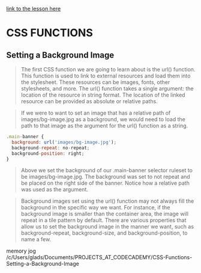 [link to the lesson here](https://www.codecademy.com/courses/learn-css-variables-and-functions/lessons/learn-css-functions/exercises/css-background-image)

# CSS FUNCTIONS

## Setting a Background Image

> The first CSS function we are going to learn about is the url() function. This function is used to link to external resources and load them into the stylesheet. These resources can be images, fonts, other stylesheets, and more. The url() function takes a single argument: the location of the resource in string format. The location of the linked resource can be provided as absolute or relative paths.

> If we were to want to set an image that has a relative path of images/bg-image.jpg as a background, we would need to load the path to that image as the argument for the url() function as a string.

```js
.main-banner {
  background: url('images/bg-image.jpg');
  background-repeat: no-repeat;
  background-position: right;
}
```

> Above we set the background of our .main-banner selector ruleset to be images/bg-image.jpg. The background was set to not repeat and be placed on the right side of the banner. Notice how a relative path was used as the argument.

> Background images set using the url() function may not always fill the background in the specific way we want. For instance, if the background image is smaller than the container area, the image will repeat in a tile pattern by default. There are various properties that allow us to set the background image in the manner we want, such as background-repeat, background-size, and background-position, to name a few.

memory jog
/c/Users/glads/Documents/PROJECTS_AT_CODECADEMY/CSS-Functions-Setting-a-Background-Image
